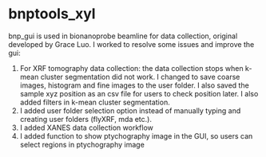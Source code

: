 # bnptools_xyl
bnp_gui is used in bionanoprobe beamline for data collection, original developed by Grace Luo. I worked to resolve some issues and improve the gui:
1) For XRF tomography data collection: the data collection stops when k-mean cluster segmentation did not work.
   I changed to save coarse images, histogram and fine images to the user folder. I also saved the sample xyz position as an csv file for users to check position later. I also added filters in k-mean cluster segmentation. 
2) I added user folder selection option instead of manually typing and creating user folders (flyXRF, mda etc.).
3) I added XANES data collection workflow
4) I added function to show ptychography image in the GUI, so users can select regions in ptychography image
